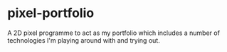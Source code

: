 # pixel-portfolio
A 2D pixel programme to act as my portfolio which includes a number of technologies I'm playing around with and trying out.
